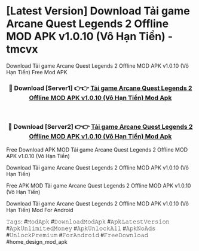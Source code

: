 # [Latest Version] Download Tải game Arcane Quest Legends 2 Offline MOD APK v1.0.10 (Vô Hạn Tiền) - tmcvx

Download Tải game Arcane Quest Legends 2 Offline MOD APK v1.0.10 (Vô Hạn Tiền) Free Mod APK

<div align="center">
<h3>🔴 Download [Server1] 👉👉 <a href="https://apk-comot.site?title=Tải_game_Arcane_Quest_Legends_2_Offline_MOD_APK_v1.0.10_(Vô_Hạn_Tiền)">Tải game Arcane Quest Legends 2 Offline MOD APK v1.0.10 (Vô Hạn Tiền) Mod Apk</a></h3><br>

<h3>🔴 Download [Server2] 👉👉 <a href="https://apk-comot.site?title=Tải_game_Arcane_Quest_Legends_2_Offline_MOD_APK_v1.0.10_(Vô_Hạn_Tiền)">Tải game Arcane Quest Legends 2 Offline MOD APK v1.0.10 (Vô Hạn Tiền) Mod Apk</a></h3>
</div>


Free Download APK MOD Tải game Arcane Quest Legends 2 Offline MOD APK v1.0.10 (Vô Hạn Tiền)

Download Tải game Arcane Quest Legends 2 Offline MOD APK v1.0.10 (Vô Hạn Tiền) 

Free APK MOD Tải game Arcane Quest Legends 2 Offline MOD APK v1.0.10 (Vô Hạn Tiền) 

Download Tải game Arcane Quest Legends 2 Offline MOD APK v1.0.10 (Vô Hạn Tiền) Mod For Android

𝚃𝚊𝚐𝚜: #𝙼𝚘𝚍𝙰𝚙𝚔 #𝙳𝚘𝚠𝚗𝚕𝚘𝚊𝚍𝙼𝚘𝚍𝙰𝚙𝚔 #𝙰𝚙𝚔𝙻𝚊𝚝𝚎𝚜𝚝𝚅𝚎𝚛𝚜𝚒𝚘𝚗 #𝙰𝚙𝚔𝚄𝚗𝚕𝚒𝚖𝚒𝚝𝚎𝚍𝙼𝚘𝚗𝚎𝚢 #𝙰𝚙𝚔𝚄𝚗𝚕𝚘𝚌𝚔𝙰𝚕𝚕 #𝙰𝚙𝚔𝙽𝚘𝙰𝚍𝚜 #𝚄𝚗𝚕𝚘𝚌𝚔𝙿𝚛𝚎𝚖𝚒𝚞𝚖 #𝙵𝚘𝚛𝙰𝚗𝚍𝚛𝚘𝚒𝚍 #𝙵𝚛𝚎𝚎𝙳𝚘𝚠𝚗𝚕𝚘𝚊𝚍 #home_design_mod_apk